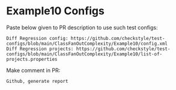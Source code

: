 # Example10 Configs
Paste below given to PR description to use such test configs:
```
Diff Regression config: https://github.com/checkstyle/test-configs/blob/main/ClassFanOutComplexity/Example10/config.xml
Diff Regression projects: https://github.com/checkstyle/test-configs/blob/main/ClassFanOutComplexity/Example10/list-of-projects.properties
```
Make comment in PR:
```
Github, generate report
```
